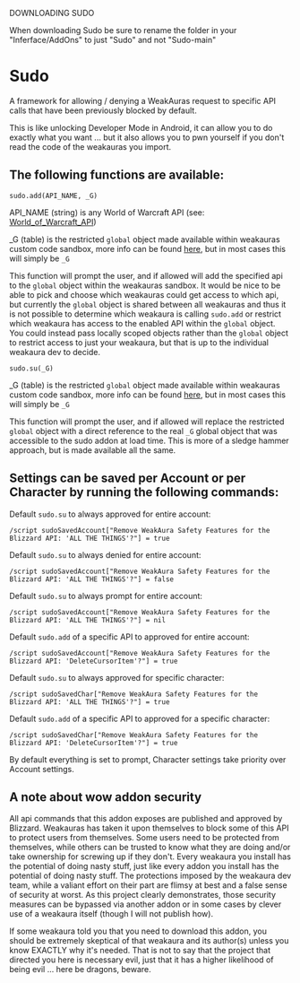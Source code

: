 DOWNLOADING SUDO

When downloading Sudo be sure to rename the folder in your "Inferface/AddOns" to just "Sudo" and not "Sudo-main"

# Sudo
A framework for allowing / denying a WeakAuras request to specific API calls that have been previously blocked by default.

This is like unlocking Developer Mode in Android, it can allow you to do exactly what you want ... but it also allows you to pwn yourself if you don't read the code of the weakauras you import.

## The following functions are available:

`sudo.add(API_NAME, _G)`

API_NAME (string) is any World of Warcraft API (see: [World_of_Warcraft_API](https://wowwiki-archive.fandom.com/wiki/World_of_Warcraft_API))

 _G (table) is the restricted `global` object made available within weakauras custom code sandbox, more info can be found [here](https://github.com/WeakAuras/WeakAuras2/blob/main/WeakAuras/AuraEnvironment.lua), but in most cases this will simply be `_G`

This function will prompt the user, and if allowed will add the specified api to the `global` object within the weakauras sandbox. It would be nice to be able to pick and choose which weakauras could get access to which api, but currently the `global` object is shared between all weakauras and thus it is not possible to determine which weakaura is calling `sudo.add` or restrict which weakaura has access to the enabled API within the `global` object. You could instead pass locally scoped objects rather than the `global` object to restrict access to just your weakaura, but that is up to the individual weakaura dev to decide.

`sudo.su(_G)`

_G (table) is the restricted `global` object made available within weakauras custom code sandbox, more info can be found [here](https://github.com/WeakAuras/WeakAuras2/blob/main/WeakAuras/AuraEnvironment.lua), but in most cases this will simply be `_G`

This function will prompt the user, and if allowed will replace the restricted `global` object with a direct reference to the real `_G` global object that was accessible to the sudo addon at load time. This is more of a sledge hammer approach, but is made available all the same.

## Settings can be saved per Account or per Character by running the following commands:

Default `sudo.su` to always approved for entire account:

`/script sudoSavedAccount["Remove WeakAura Safety Features for the Blizzard API: 'ALL THE THINGS'?"] = true`

Default `sudo.su` to always denied for entire account:

`/script sudoSavedAccount["Remove WeakAura Safety Features for the Blizzard API: 'ALL THE THINGS'?"] = false`

Default `sudo.su` to always prompt for entire account:

`/script sudoSavedAccount["Remove WeakAura Safety Features for the Blizzard API: 'ALL THE THINGS'?"] = nil`

Default `sudo.add` of a specific API to approved for entire account:

`/script sudoSavedAccount["Remove WeakAura Safety Features for the Blizzard API: 'DeleteCursorItem'?"] = true`

Default `sudo.su` to always approved for specific character:

`/script sudoSavedChar["Remove WeakAura Safety Features for the Blizzard API: 'ALL THE THINGS'?"] = true`

Default `sudo.add` of a specific API to approved for a specific character:

`/script sudoSavedChar["Remove WeakAura Safety Features for the Blizzard API: 'DeleteCursorItem'?"] = true`

By default everything is set to prompt, Character settings take priority over Account settings.

## A note about wow addon security

All api commands that this addon exposes are published and approved by Blizzard. Weakauras has taken it upon themselves to block some of this API to protect users from themselves. Some users need to be protected from themselves, while others can be trusted to know what they are doing and/or take ownership for screwing up if they don't. Every weakaura you install has the potential of doing nasty stuff, just like every addon you install has the potential of doing nasty stuff. The protections imposed by the weakaura dev team, while a valiant effort on their part are flimsy at best and a false sense of security at worst. As this project clearly demonstrates, those security measures can be bypassed via another addon or in some cases by clever use of a weakaura itself (though I will not publish how).

If some weakaura told you that you need to download this addon, you should be extremely skeptical of that weakaura and its author(s) unless you know EXACTLY why it's needed. That is not to say that the project that directed you here is necessary evil, just that it has a higher likelihood of being evil ... here be dragons, beware.
